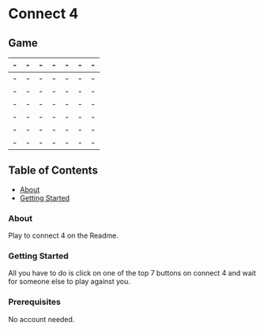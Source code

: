 # Connect 4

## Game

| - | - | - | - | - | - | - |
| --- | --- | --- | --- | --- | --- | --- |
| - | - | - | - | - | - | - |
| - | - | - | - | - | - | - |
| - | - | - | - | - | - | - |
| - | - | - | - | - | - | - |
| - | - | - | - | - | - | - |
| - | - | - | - | - | - | - |


## Table of Contents

- [About](#about)
- [Getting Started](#getting_started)

### About <a name = "about"></a>

Play to connect 4 on the Readme.

### Getting Started <a name = "getting_started"></a>

All you have to do is click on one of the top 7 buttons on connect 4 and wait for someone else to play against you.

### Prerequisites

No account needed.
